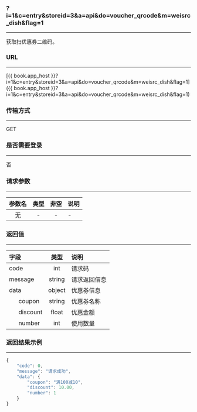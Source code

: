 ### ?i=1&c=entry&storeid=3&a=api&do=voucher_qrcode&m=weisrc_dish&flag=1

---

获取扫优惠券二维码。

### URL

---

[{{ book.app_host }}?i=1&c=entry&storeid=3&a=api&do=voucher_qrcode&m=weisrc_dish&flag=1]({{ book.app_host }}?i=1&c=entry&storeid=3&a=api&do=voucher_qrcode&m=weisrc_dish&flag=1)

### 传输方式

---

GET

### 是否需要登录

---

否


### 请求参数

---

| 参数名 | 类型 | 非空 | 说明 |
| :---: | :---: | :---: | :--- |
| 无 | - | - | - |


### 返回值

---

| 字段 | 类型 | 说明 |
| :--- | :---: | :--- |
| code | int | 请求码 |
| message | string | 请求返回信息 |
| data  | object | 优惠券信息 |
|&nbsp;&nbsp;&nbsp;&nbsp;&nbsp;&nbsp;coupon | string | 优惠券名称 |
|&nbsp;&nbsp;&nbsp;&nbsp;&nbsp;&nbsp;discount | float | 优惠金额 |
|&nbsp;&nbsp;&nbsp;&nbsp;&nbsp;&nbsp;number | int | 使用数量 |

### 返回结果示例

---

``` js
{
    "code": 0,
    "message": "请求成功",
    "data": {
        "coupon": "满100减10",
        "discount": 10.00,
        "number": 1
    }
}
```